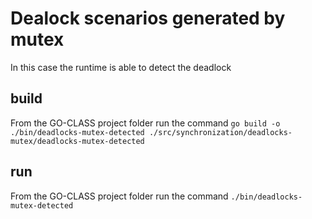 # Dealock scenarios generated by mutex

In this case the runtime is able to detect the deadlock

## build

From the GO-CLASS project folder run the command
`go build -o ./bin/deadlocks-mutex-detected ./src/synchronization/deadlocks-mutex/deadlocks-mutex-detected`

## run

From the GO-CLASS project folder run the command
`./bin/deadlocks-mutex-detected`
